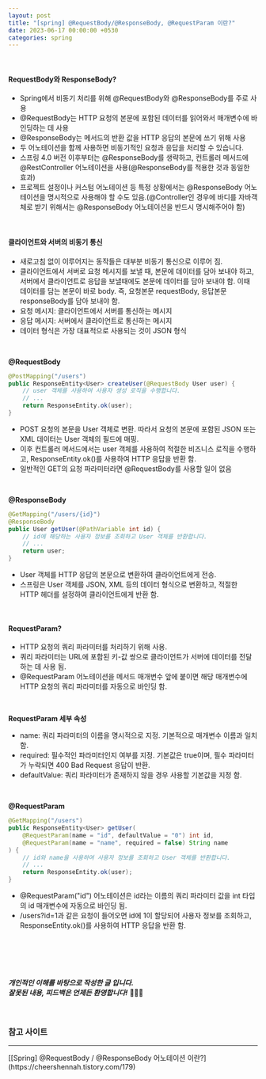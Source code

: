 ```yaml
---
layout: post
title: "[spring] @RequestBody/@ResponseBody, @RequestParam 이란?"
date: 2023-06-17 00:00:00 +0530
categories: spring
---
```


<br/>

#### RequestBody와 ResponseBody?

- Spring에서 비동기 처리를 위해 @RequestBody와 @ResponseBody를 주로 사용
- @RequestBody는 HTTP 요청의 본문에 포함된 데이터를 읽어와서 매개변수에 바인딩하는 데 사용
- @ResponseBody는 메서드의 반환 값을 HTTP 응답의 본문에 쓰기 위해 사용
- 두 어노테이션을 함께 사용하면 비동기적인 요청과 응답을 처리할 수 있습니다.
- 스프링 4.0 버전 이후부터는 @ResponseBody를 생략하고, 컨트롤러 메서드에 @RestController 어노테이션을 사용(@ResponseBody를 적용한 것과 동일한 효과)
- 프로젝트 설정이나 커스텀 어노테이션 등 특정 상황에서는 @ResponseBody 어노테이션을 명시적으로 사용해야 할 수도 있음.(@Controller인 경우에 바디를 자바객체로 받기 위해서는 @ResponseBody 어노테이션을 반드시 명시해주어야 함)

<br/>

#### 클라이언트와 서버의 비동기 통신

- 새로고침 없이 이루어지는 동작들은 대부분 비동기 통신으로 이루어 짐.
- 클라이언트에서 서버로 요청 메시지를 보낼 때, 본문에 데이터를 담아 보내야 하고, 서버에서 클라이언트로 응답을 보낼때에도 본문에 데이터를 담아 보내야 함. 이때 데이터를 담는 본문이 바로 body.
  즉, 요청본문 requestBody, 응답본문 responseBody를 담아 보내야 함.
- 요청 메시지: 클라이언트에서 서버를 통신하는 메시지
- 응답 메시지: 서버에서 클라이언트로 통신하는 메시지
- 데이터 형식은 가장 대표적으로 사용되는 것이 JSON 형식

<br/>

**@RequestBody**

```java
@PostMapping("/users")
public ResponseEntity<User> createUser(@RequestBody User user) {
    // user 객체를 사용하여 사용자 생성 로직을 수행합니다.
    // ...
    return ResponseEntity.ok(user);
}
```

- POST 요청의 본문을 User 객체로 변환. 따라서 요청의 본문에 포함된 JSON 또는 XML 데이터는 User 객체의 필드에 매핑.
- 이후 컨트롤러 메서드에서는 user 객체를 사용하여 적절한 비즈니스 로직을 수행하고, ResponseEntity.ok()를 사용하여 HTTP 응답을 반환 함.
- 일반적인 GET의 요청 파라미터라면 @RequestBody를 사용할 일이 없음

<br/>

**@ResponseBody**

```java
@GetMapping("/users/{id}")
@ResponseBody
public User getUser(@PathVariable int id) {
    // id에 해당하는 사용자 정보를 조회하고 User 객체를 반환합니다.
    // ...
    return user;
}
```

- User 객체를 HTTP 응답의 본문으로 변환하여 클라이언트에게 전송.
- 스프링은 User 객체를 JSON, XML 등의 데이터 형식으로 변환하고, 적절한 HTTP 헤더를 설정하여 클라이언트에게 반환 함.

<br/>

#### RequestParam?

- HTTP 요청의 쿼리 파라미터를 처리하기 위해 사용.
- 쿼리 파라미터는 URL에 포함된 키-값 쌍으로 클라이언트가 서버에 데이터를 전달하는 데 사용 됨.
- @RequestParam 어노테이션을 메서드 매개변수 앞에 붙이면 해당 매개변수에 HTTP 요청의 쿼리 파라미터를 자동으로 바인딩 함.

<br/>

**RequestParam 세부 속성**

- name: 쿼리 파라미터의 이름을 명시적으로 지정. 기본적으로 매개변수 이름과 일치 함.
- required: 필수적인 파라미터인지 여부를 지정. 기본값은 true이며, 필수 파라미터가 누락되면 400 Bad Request 응답이 반환.
- defaultValue: 쿼리 파라미터가 존재하지 않을 경우 사용할 기본값을 지정 함.

<br/>

**@RequestParam**

```java
@GetMapping("/users")
public ResponseEntity<User> getUser(
    @RequestParam(name = "id", defaultValue = "0") int id,
    @RequestParam(name = "name", required = false) String name
) {
    // id와 name을 사용하여 사용자 정보를 조회하고 User 객체를 반환합니다.
    // ...
    return ResponseEntity.ok(user);
}
```

- @RequestParam("id") 어노테이션은 id라는 이름의 쿼리 파라미터 값을 int 타입의 id 매개변수에 자동으로 바인딩 됨.
- /users?id=1과 같은 요청이 들어오면 id에 1이 할당되어 사용자 정보를 조회하고, ResponseEntity.ok()를 사용하여 HTTP 응답을 반환 함.

<br/>

<br/><br/><br/>
**_개인적인 이해를 바탕으로 작성한 글 입니다. <br/>
잘못된 내용, 피드백은 언제든 환영합니다!_** 🥺🥺🥺
<br/><br/><br/>

### 참고 사이트

<hr>
[[Spring] @RequestBody / @ResponseBody 어노테이션 이란?](https://cheershennah.tistory.com/179)
<br/>
